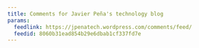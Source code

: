 ```yaml
---
title: Comments for Javier Peña's technology blog
params:
  feedlink: https://jpenatech.wordpress.com/comments/feed/
  feedid: 8060b31ead854b29e6dbab1cf337fd7e
---
```

